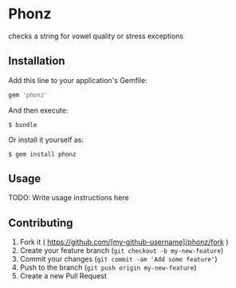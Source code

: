 # Phonz

checks a string for vowel quality or stress exceptions

## Installation

Add this line to your application's Gemfile:

```ruby
gem 'phonz'
```

And then execute:

    $ bundle

Or install it yourself as:

    $ gem install phonz

## Usage

TODO: Write usage instructions here

## Contributing

1. Fork it ( https://github.com/[my-github-username]/phonz/fork )
2. Create your feature branch (`git checkout -b my-new-feature`)
3. Commit your changes (`git commit -am 'Add some feature'`)
4. Push to the branch (`git push origin my-new-feature`)
5. Create a new Pull Request
